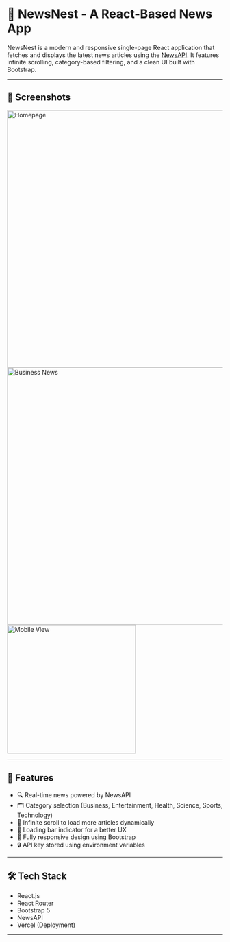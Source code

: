 # 📰 NewsNest - A React-Based News App

NewsNest is a modern and responsive single-page React application that fetches and displays the latest news articles using the [NewsAPI](https://newsapi.org/). It features infinite scrolling, category-based filtering, and a clean UI built with Bootstrap.

---

## 📸 Screenshots

<!-- Replace the image paths with your actual screenshot file paths or hosted URLs -->
<img src="C:\Users\Jahnavi\OneDrive\图片\Screenshots\Screenshot 2025-06-09 212058.png" width="600" alt="Homepage" />
<img src="C:\Users\Jahnavi\OneDrive\图片\Screenshots\Screenshot 2025-06-09 212132.png" width="600" alt="Business News" />
<img src="C:\Users\Jahnavi\OneDrive\图片\Screenshots\Screenshot 2025-06-09 212206.png" width="300" alt="Mobile View" />

---

## 🚀 Features

- 🔍 Real-time news powered by NewsAPI
- 🗂️ Category selection (Business, Entertainment, Health, Science, Sports, Technology)
- 🔄 Infinite scroll to load more articles dynamically
- 🔼 Loading bar indicator for a better UX
- 📱 Fully responsive design using Bootstrap
- 🔒 API key stored using environment variables

---

## 🛠️ Tech Stack

- React.js
- React Router
- Bootstrap 5
- NewsAPI
- Vercel (Deployment)

---
